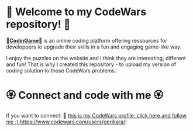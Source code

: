 # 🌻 Welcome to my CodeWars repository! 🌻

💐[**CodinGame**](https://www.codingame.com/training)💐 is an online coding platform offering ressources for developpers to upgrade their skills in a fun and engaging game-like way.

I enjoy the puzzles on the website and I think they are interesting, different and fun! That is why I created this repository - to upload my version of coding solution to those CodeWars problems.

# 🏵️ Connect and code with me 🏵️

If you want to connect: 🌼 [this is my CodeWars profile, click here and follow me :) ](https://www.codewars.com/users/gerikara/)https://www.codewars.com/users/gerikara/!
